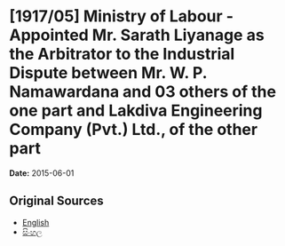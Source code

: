 # [1917/05] Ministry of Labour - Appointed Mr. Sarath Liyanage as the Arbitrator to the Industrial Dispute between Mr. W. P. Namawardana and 03 others of the one part and Lakdiva Engineering Company (Pvt.) Ltd., of the other part

**Date:** 2015-06-01

## Original Sources

- [English](https://documents.gov.lk/view/extra-gazettes/2015/6/1917-05_E.pdf)
- [සිංහල](https://documents.gov.lk/view/extra-gazettes/2015/6/1917-05_S.pdf)
